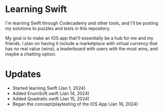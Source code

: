 # Learning Swift
I'm learning Swift through Codecademy and other tools, and I'll be posting my solutions to puzzles and tests in this repository. 

My goal is to make an IOS app that'll essentially be a hub for me and my friends. I plan on having it include a marketplace with virtual currency that has no real value (wins), a leaderboard with users with the most wins, and maybe a chatting option.

# Updates
- Started learning Swift (Jan 1, 2024)
- Added EnumSoft.swift (Jan 14, 2024)
- Added Quadratic.swift (Jan 15, 2024)
- Began the concept/playtesting of the IOS App (Jan 16, 2024)
